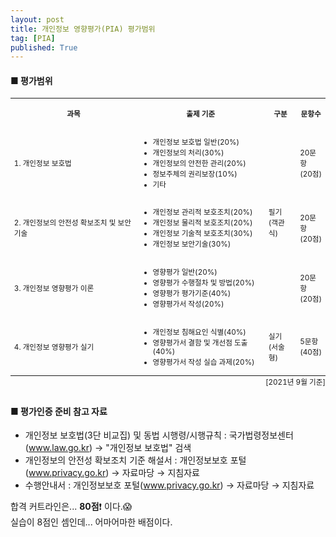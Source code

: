 ```yaml
---
layout: post
title: 개인정보 영향평가(PIA) 평가범위
tag: [PIA]
published: True
---
```




#### ■ 평가범위

<table style="font-size: smaller;">
    <tbody>
        <tr>
            <th style="text-align: center;">
                <p>과목</p>
            </th>
            <th style="text-align: center;">
                <p>출제 기준</p>
            </th>
            <th style="text-align: center;">
                <p>구분</p>
            </th>
            <th style="text-align: center;">
                <p>문항수</p>
            </th>
        </tr>
        <tr>
            <td>
                <p>1. 개인정보 보호법</p>
            </td>
            <td>
                <ul style="padding-left: 20px;">
                    <li>개인정보 보호법 일반(20%)</li>
                    <li>개인정보의 처리(30%)</li>
                    <li>개인정보의 안전한 관리(20%)</li>
                    <li>정보주체의 권리보장(10%)</li>
                    <li>기타</li>
                </ul>
            </td>
            <td rowspan="3">
                <p>필기<br/>(객관식)</p>
            </td>
            <td>
                <p>20문항<br/>(20점)</p>
            </td>
        </tr>
        <tr>
            <td>
                <p>2. 개인정보의 안전성 확보조치 및 보안기술</p>
            </td>
            <td>
                <ul style="padding-left: 20px;">
                    <li>개인정보 관리적 보호조치(20%)</li>
                    <li>개인정보 물리적 보호조치(20%)</li>
                    <li>개인정보 기술적 보호조치(30%)</li>
                    <li>개인정보 보안기술(30%)</li>
                </ul>
            </td>
            <td>
                <p>20문항<br/>(20점)</p>
            </td>
        </tr>
        <tr>
            <td>
                <p>3. 개인정보 영향평가 이론</p>
            </td>
            <td>
                <ul style="padding-left: 20px;">
                    <li>영향평가 일반(20%)</li>
                    <li>영향평가 수행절차 및 방법(20%)</li>
                    <li>영향평가 평가기준(40%)</li>
                    <li>영향평가서 작성(20%)</li>
                </ul>
            </td>
            <td>
                <p>20문항<br/>(20점)</p>
            </td>
        </tr>
        <tr>
            <td>
                <p>4. 개인정보 영향평가 실기</p>
            </td>
            <td>
                <ul style="padding-left: 20px;">
                    <li>개인정보 침해요인 식별(40%)</li>
                    <li>영향평가서 결함 및 개선점 도출(40%)</li>
                    <li>영향평가서 작성 실습 과제(20%)</li>
                </ul>
            </td>
            <td>
                <p>실기<br/>(서술형)</p>
            </td>
            <td>
                <p>5문항<br/>(40점)</p>
            </td>
        </tr>
    </tbody>
    <caption style="caption-side: bottom;text-align: right;">[2021년 9월 기준]</caption>
</table>



#### ■ 평가인증 준비 참고 자료
- 개인정보 보호법(3단 비교집) 및 동법 시행령/시행규칙 : 국가법령정보센터(www.law.go.kr) → "개인정보 보호법" 검색
- 개인정보의 안전성 확보조치 기준 해설서 : 개인정보보호 포털(www.privacy.go.kr) → 자료마당 → 지침자료
- 수행안내서 : 개인정보보호 포털(www.privacy.go.kr) → 자료마당 → 지침자료


합격 커트라인은... **80점**❗ 이다.😱  
실습이 8점인 셈인데... 어마어마한 배점이다.  

